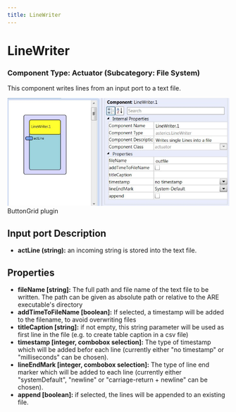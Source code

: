 ```yaml
---
title: LineWriter
---
```


# LineWriter

### Component Type: Actuator (Subcategory: File System)

This component writes lines from an input port to a text file.

![Screenshot: LineWriter plugin](./img/LineWriter.jpg "Screenshot: LineWriter plugin")  
ButtonGrid plugin

## Input port Description

- **actLine (string):** an incoming string is stored into the text file.

## Properties

- **fileName \[string\]:** The full path and file name of the text file to be written. The path can be given as absolute path or relative to the ARE executable's directory
- **addTimeToFileName \[boolean\]:** If selected, a timestamp will be added to the filename, to avoid overwriting files
- **titleCaption \[string\]:** if not empty, this string parameter will be used as first line in the file (e.g. to create table caption in a csv file)
- **timestamp \[integer, combobox selection\]:** The type of timestamp which will be added befor each line (currently either "no timestamp" or "milliseconds" can be chosen).
- **lineEndMark \[integer, combobox selection\]:** The type of line end marker which will be added to each line (currently either "systemDefault", "newline" or "carriage-return + newline" can be chosen).
- **append \[boolean\]:** if selected, the lines will be appended to an existing file.
